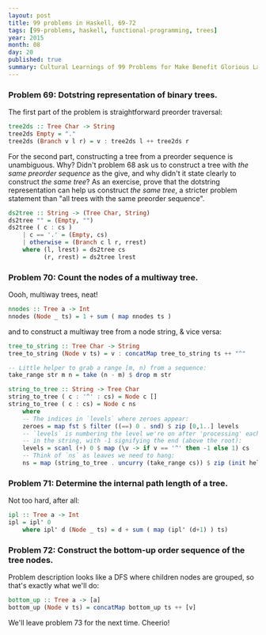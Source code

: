 ```yaml
---
layout: post
title: 99 problems in Haskell, 69-72
tags: [99-problems, haskell, functional-programming, trees]
year: 2015
month: 08
day: 20
published: true
summary: Cultural Learnings of 99 Problems for Make Benefit Glorious Language of Haskell
---
```


### Problem 69: Dotstring representation of binary trees.

The first part of the problem is straightforward preorder traversal:

```haskell
tree2ds :: Tree Char -> String
tree2ds Empty = "."
tree2ds (Branch v l r) = v : tree2ds l ++ tree2ds r
```

For the second part, constructing a tree from a preorder sequence is unambiguous. Why?
Didn't problem 68 ask us to construct a tree with _the same preorder sequence_ as the
give, and why didn't it state clearly to construct _the same tree_? As an exercise, prove
that the dotstring representation can help us construct _the same tree_, a stricter
problem statement than "all trees with the same preorder sequence".

```haskell
ds2tree :: String -> (Tree Char, String)
ds2tree "" = (Empty, "")
ds2tree ( c : cs )
    | c == '.' = (Empty, cs)
    | otherwise = (Branch c l r, rrest)
    where (l, lrest) = ds2tree cs
          (r, rrest) = ds2tree lrest

```

### Problem 70: Count the nodes of a multiway tree.

Oooh, multiway trees, neat!

```haskell
nnodes :: Tree a -> Int
nnodes (Node _ ts) = 1 + sum ( map nnodes ts )
```

and to construct a multiway tree from a node string, & vice versa:

```haskell
tree_to_string :: Tree Char -> String
tree_to_string (Node v ts) = v : concatMap tree_to_string ts ++ "^"

-- Little helper to grab a range [m, n) from a sequence:
take_range str m n = take (n - m) $ drop m str

string_to_tree :: String -> Tree Char
string_to_tree ( c : '^' : cs) = Node c []
string_to_tree ( c : cs) = Node c ns
    where
    -- The indices in `levels` where zeroes appear:
    zeroes = map fst $ filter ((==) 0 . snd) $ zip [0,1..] levels
    -- `levels` is numbering the level we're on after 'processing' each node
    -- in the string, with -1 signifying the end (above the root):
    levels = scanl (+) 0 $ map (\v -> if v == '^' then -1 else 1) cs
    -- Think of `ns` as leaves we need to hang:
    ns = map (string_to_tree . uncurry (take_range cs)) $ zip (init helper) (tail helper)
```

### Problem 71: Determine the internal path length of a tree.

Not too hard, after all:

```haskell
ipl :: Tree a -> Int
ipl = ipl' 0
    where ipl' d (Node _ ts) = d + sum ( map (ipl' (d+1) ) ts)
```

### Problem 72: Construct the bottom-up order sequence of the tree nodes.

Problem description looks like a DFS where children nodes are grouped, so that's exactly
what we'll do:

```haskell
bottom_up :: Tree a -> [a]
bottom_up (Node v ts) = concatMap bottom_up ts ++ [v]
```

We'll leave problem 73 for the next time. Cheerio!
